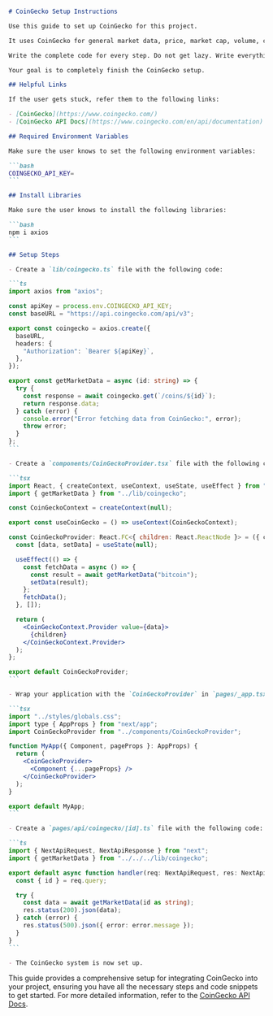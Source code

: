 ``````markdown:prompts/project-setup/setup-coingecko.md

# CoinGecko Setup Instructions

Use this guide to set up CoinGecko for this project.

It uses CoinGecko for general market data, price, market cap, volume, circulating supply, etc.

Write the complete code for every step. Do not get lazy. Write everything that is needed.

Your goal is to completely finish the CoinGecko setup.

## Helpful Links

If the user gets stuck, refer them to the following links:

- [CoinGecko](https://www.coingecko.com/)
- [CoinGecko API Docs](https://www.coingecko.com/en/api/documentation)

## Required Environment Variables

Make sure the user knows to set the following environment variables:

```bash
COINGECKO_API_KEY=
```

## Install Libraries

Make sure the user knows to install the following libraries:

```bash
npm i axios
```

## Setup Steps

- Create a `lib/coingecko.ts` file with the following code:

```ts
import axios from "axios";

const apiKey = process.env.COINGECKO_API_KEY;
const baseURL = "https://api.coingecko.com/api/v3";

export const coingecko = axios.create({
  baseURL,
  headers: {
    "Authorization": `Bearer ${apiKey}`,
  },
});

export const getMarketData = async (id: string) => {
  try {
    const response = await coingecko.get(`/coins/${id}`);
    return response.data;
  } catch (error) {
    console.error("Error fetching data from CoinGecko:", error);
    throw error;
  }
};
```

- Create a `components/CoinGeckoProvider.tsx` file with the following code:

```tsx
import React, { createContext, useContext, useState, useEffect } from "react";
import { getMarketData } from "../lib/coingecko";

const CoinGeckoContext = createContext(null);

export const useCoinGecko = () => useContext(CoinGeckoContext);

const CoinGeckoProvider: React.FC<{ children: React.ReactNode }> = ({ children }) => {
  const [data, setData] = useState(null);

  useEffect(() => {
    const fetchData = async () => {
      const result = await getMarketData("bitcoin");
      setData(result);
    };
    fetchData();
  }, []);

  return (
    <CoinGeckoContext.Provider value={data}>
      {children}
    </CoinGeckoContext.Provider>
  );
};

export default CoinGeckoProvider;
```

- Wrap your application with the `CoinGeckoProvider` in `pages/_app.tsx`:

```tsx
import "../styles/globals.css";
import type { AppProps } from "next/app";
import CoinGeckoProvider from "../components/CoinGeckoProvider";

function MyApp({ Component, pageProps }: AppProps) {
  return (
    <CoinGeckoProvider>
      <Component {...pageProps} />
    </CoinGeckoProvider>
  );
}

export default MyApp;
```

- Create a `pages/api/coingecko/[id].ts` file with the following code:

```ts
import { NextApiRequest, NextApiResponse } from "next";
import { getMarketData } from "../../../lib/coingecko";

export default async function handler(req: NextApiRequest, res: NextApiResponse) {
  const { id } = req.query;

  try {
    const data = await getMarketData(id as string);
    res.status(200).json(data);
  } catch (error) {
    res.status(500).json({ error: error.message });
  }
}
```

- The CoinGecko system is now set up.
``````

This guide provides a comprehensive setup for integrating CoinGecko into your project, ensuring you have all the necessary steps and code snippets to get started. For more detailed information, refer to the [CoinGecko API Docs](https://www.coingecko.com/en/api/documentation).
``````
